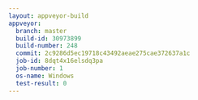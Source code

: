 ```yaml
---
layout: appveyor-build
appveyor:
  branch: master
  build-id: 30973899
  build-number: 248
  commit: 2c9286d5ec19718c43492aeae275cae372637a1c
  job-id: 8dqt4x16elsdq3pa
  job-number: 1
  os-name: Windows
  test-result: 0
---
```

